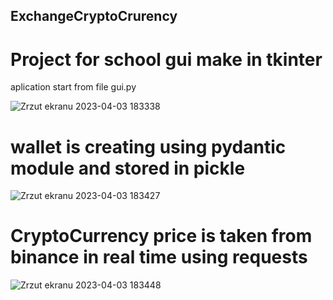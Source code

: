 ## ExchangeCryptoCrurency

# Project for school gui make in tkinter

aplication start from file gui.py


![Zrzut ekranu 2023-04-03 183338](https://user-images.githubusercontent.com/79656363/229572911-5868ccae-7e89-41f9-969a-ab79ebdc9164.png)

# wallet is creating using pydantic module and stored in pickle 


![Zrzut ekranu 2023-04-03 183427](https://user-images.githubusercontent.com/79656363/229573385-9233aa5a-4908-4917-9ed3-d9a5334a679c.png)

# CryptoCurrency price is taken from binance in real time using requests 


![Zrzut ekranu 2023-04-03 183448](https://user-images.githubusercontent.com/79656363/229573554-7cb6468e-8536-4f1e-b1d1-d17f288b601e.png)

